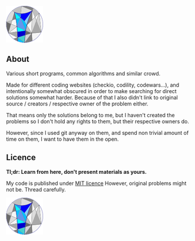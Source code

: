 ![logo](repo-code.png)

## About
Various short programs, common algorithms and similar crowd.

Made for different coding websites (checkio, codility, codewars...), and intentionally somewhat obscured in order to make searching for direct solutions somewhat harder. Because of that I also didn't link to original source / creators / respective owner of the problem either.

That means only the solutions belong to me, but I haven't created the problems so I don't hold any rights to them, but their respective owners do.

However, since I used git anyway on them, and spend non trivial amount of time on them, I want to have them in the open.

## Licence
**Tl;dr: Learn from here, don't present materials as yours.**

My code is published under [MIT licence](LICENCE)
However, original problems might not be. Thread carefully.

![logo](repo-code.png)
